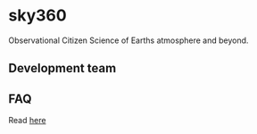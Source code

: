 # sky360
Observational Citizen Science of Earths atmosphere and beyond.

## Development team


## FAQ

Read [here](./FAQ.md)
